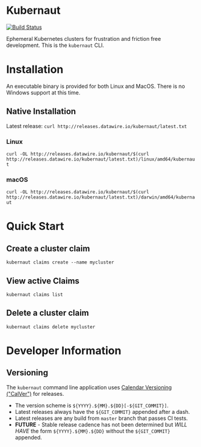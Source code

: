 # Kubernaut

[![Build Status](https://travis-ci.org/datawire/kubernaut.svg?branch=master)](https://travis-ci.org/datawire/kubernaut)

Ephemeral Kubernetes clusters for frustration and friction free development. This is the `kubernaut` CLI.

# Installation

An executable binary is provided for both Linux and MacOS. There is no Windows support at this time. 

## Native Installation

Latest release: `curl http://releases.datawire.io/kubernaut/latest.txt`

### Linux

`curl -OL http://releases.datawire.io/kubernaut/$(curl http://releases.datawire.io/kubernaut/latest.txt)/linux/amd64/kubernaut`

### macOS

`curl -OL http://releases.datawire.io/kubernaut/$(curl http://releases.datawire.io/kubernaut/latest.txt)/darwin/amd64/kubernaut`

# Quick Start

## Create a cluster claim

`kubernaut claims create --name mycluster`

## View active Claims

`kubernaut claims list`

## Delete a cluster claim

`kubernaut claims delete mycluster`

# Developer Information

## Versioning

The `kubernaut` command line application uses [Calendar Versioning ("CalVer")](https://calver.org/) for releases.

- The version scheme is `${YYYY}.${MM}.${DD}[-${GIT_COMMIT}]`.
- Latest releases always have the `${GIT_COMMIT}` appended after a dash.
- Latest releases are any build from `master` branch that passes CI tests. 
- **FUTURE** - Stable release cadence has not been determined but *WILL HAVE* the form `${YYYY}.${MM}.${DD}` without the `${GIT_COMMIT}` appended.

